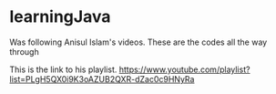 # learningJava
Was following Anisul Islam's videos. These are the codes all the way through









This is the link to his playlist.
https://www.youtube.com/playlist?list=PLgH5QX0i9K3oAZUB2QXR-dZac0c9HNyRa
